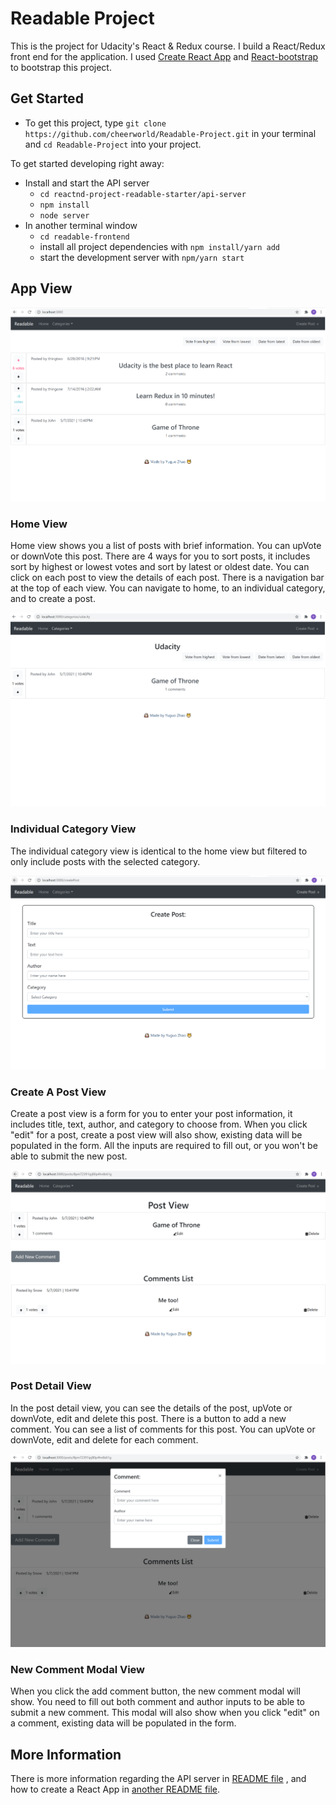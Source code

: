 # Readable Project

This is the project for Udacity's React & Redux course. I build a React/Redux front end for the application. I used [Create React App](https://github.com/facebook/create-react-app) and [React-bootstrap](https://react-bootstrap.github.io/) to bootstrap this project.

## Get Started

* To get this project, type `git clone https://github.com/cheerworld/Readable-Project.git` in your terminal and `cd Readable-Project` into your project.

To get started developing right away:

* Install and start the API server
    - `cd reactnd-project-readable-starter/api-server`
    - `npm install`
    - `node server`
* In another terminal window
    - `cd readable-frontend`
    - install all project dependencies with `npm install/yarn add`
    - start the development server with `npm/yarn start`

## App View

 ![Readable App Home View](./readable-frontend/webImage/AppView.PNG)
 ### Home View
 Home view shows you a list of posts with brief information. You can upVote or downVote this post. There are 4 ways for you to sort posts, it includes sort by highest or lowest votes and sort by latest or oldest date. You can click on each post to view the details of each post. There is a navigation bar at the top of each view. You can navigate to home, to an individual category, and to create a post.

 ![Individual Category View](./readable-frontend/webImage/categoryView.PNG)
 ### Individual Category View
 The individual category view is identical to the home view but filtered to only include posts with the selected category.

 ![Create A Post View](./readable-frontend/webImage/createPost.PNG)
 ### Create A Post View
 Create a post view is a form for you to enter your post information, it includes title, text, author, and category to choose from. When you click "edit" for a post, create a post view will also show, existing data will be populated in the form. All the inputs are required to fill out, or you won't be able to submit the new post.

 ![Post Detail View](./readable-frontend/webImage/postView.PNG)
 ### Post Detail View
 In the post detail view, you can see the details of the post, upVote or downVote, edit and delete this post. There is a button to add a new comment. You can see a list of comments for this post. You can upVote or downVote, edit and delete for each comment.

 ![New Comment View](./readable-frontend/webImage/newComment.PNG)
 ### New Comment Modal View
 When you click the add comment button, the new comment modal will show. You need to fill out both comment and author inputs to be able to submit a new comment. This modal will also show when you click "edit" on a comment, existing data will be populated in the form.

## More Information
 There is more information regarding the API server in
  [README file](reactnd-project-readable-starter/api-server/README.md)
 , and how to create a React App in
  [another README file](readable-frontend/README.md).

